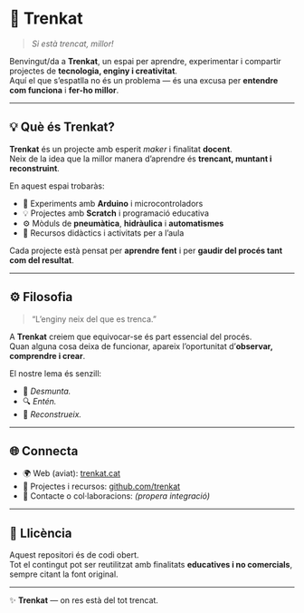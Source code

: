 # 🔧 Trenkat

> *Si està trencat, millor!*

Benvingut/da a **Trenkat**, un espai per aprendre, experimentar i compartir projectes de **tecnologia, enginy i creativitat**.  
Aquí el que s’espatlla no és un problema — és una excusa per **entendre com funciona** i **fer-ho millor**.

---

## 💡 Què és Trenkat?

**Trenkat** és un projecte amb esperit *maker* i finalitat **docent**.  
Neix de la idea que la millor manera d’aprendre és **trencant, muntant i reconstruint**.

En aquest espai trobaràs:
- 🧠 Experiments amb **Arduino** i microcontroladors  
- 💡 Projectes amb **Scratch** i programació educativa  
- ⚙️ Mòduls de **pneumàtica**, **hidràulica** i **automatismes**  
- 🔩 Recursos didàctics i activitats per a l’aula  

Cada projecte està pensat per **aprendre fent** i per **gaudir del procés tant com del resultat**.

---

## ⚙️ Filosofia

> “L’enginy neix del que es trenca.”

A **Trenkat** creiem que equivocar-se és part essencial del procés.  
Quan alguna cosa deixa de funcionar, apareix l’oportunitat d’**observar, comprendre i crear**.

El nostre lema és senzill:
- 🔧 *Desmunta.*  
- 🔍 *Entén.*  
- 🚀 *Reconstrueix.*  

---

## 🌐 Connecta

- 🌍 Web (aviat): [trenkat.cat](#)  
- 🧰 Projectes i recursos: [github.com/trenkat](https://github.com/trenkat)  
- 💬 Contacte o col·laboracions: *(propera integració)*  

---

## 📘 Llicència

Aquest repositori és de codi obert.  
Tot el contingut pot ser reutilitzat amb finalitats **educatives i no comercials**, sempre citant la font original.

---

✨ **Trenkat** — on res està del tot trencat.
